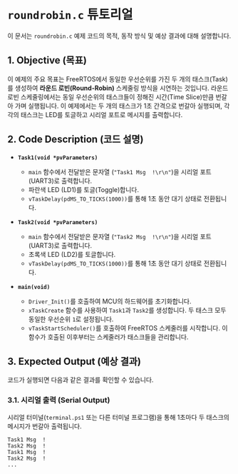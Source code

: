 # `roundrobin.c` 튜토리얼

이 문서는 `roundrobin.c` 예제 코드의 목적, 동작 방식 및 예상 결과에 대해 설명합니다.

## 1. Objective (목표)

이 예제의 주요 목표는 FreeRTOS에서 동일한 우선순위를 가진 두 개의 태스크(Task)를 생성하여 **라운드 로빈(Round-Robin)** 스케줄링 방식을 시연하는 것입니다. 라운드 로빈 스케줄링에서는 동일 우선순위의 태스크들이 정해진 시간(Time Slice)만큼 번갈아 가며 실행됩니다. 이 예제에서는 두 개의 태스크가 1초 간격으로 번갈아 실행되며, 각각의 태스크는 LED를 토글하고 시리얼 포트로 메시지를 출력합니다.



## 2. Code Description (코드 설명)


- **`Task1(void *pvParameters)`**
  - `main` 함수에서 전달받은 문자열 (`"Task1 Msg  !\r\n"`)을 시리얼 포트(UART3)로 출력합니다.
  - 파란색 LED (LD1)를 토글(Toggle)합니다.
  - `vTaskDelay(pdMS_TO_TICKS(1000))`를 통해 1초 동안 대기 상태로 전환됩니다.

- **`Task2(void *pvParameters)`**
  - `main` 함수에서 전달받은 문자열 (`"Task2 Msg  !\r\n"`)을 시리얼 포트(UART3)로 출력합니다.
  - 초록색 LED (LD2)를 토글합니다.
  - `vTaskDelay(pdMS_TO_TICKS(1000))`를 통해 1초 동안 대기 상태로 전환됩니다.

- **`main(void)`**
  - `Driver_Init()`를 호출하여 MCU의 하드웨어를 초기화합니다.
  - `xTaskCreate` 함수를 사용하여 `Task1`과 `Task2`를 생성합니다. 두 태스크 모두 동일한 우선순위 `1`로 설정됩니다.
  - `vTaskStartScheduler()`를 호출하여 FreeRTOS 스케줄러를 시작합니다. 이 함수가 호출된 이후부터는 스케줄러가 태스크들을 관리합니다.

## 3. Expected Output (예상 결과)

코드가 실행되면 다음과 같은 결과를 확인할 수 있습니다.

### 3.1. 시리얼 출력 (Serial Output)

시리얼 터미널(`terminal.ps1` 또는 다른 터미널 프로그램)을 통해 1초마다 두 태스크의 메시지가 번갈아 출력됩니다.

```
Task1 Msg  !
Task2 Msg  !
Task1 Msg  !
Task2 Msg  !
...



